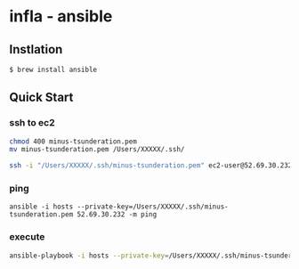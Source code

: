 # infla - ansible

## Instlation
```bash
$ brew install ansible
```

## Quick Start
### ssh to ec2
```bash
chmod 400 minus-tsunderation.pem
mv minus-tsunderation.pem /Users/XXXXX/.ssh/

ssh -i "/Users/XXXXX/.ssh/minus-tsunderation.pem" ec2-user@52.69.30.232
```

### ping
```
ansible -i hosts --private-key=/Users/XXXXX/.ssh/minus-tsunderation.pem 52.69.30.232 -m ping 
```

### execute
```bash
ansible-playbook -i hosts --private-key=/Users/XXXXX/.ssh/minus-tsunderation.pem playbooks/web.yml
```
